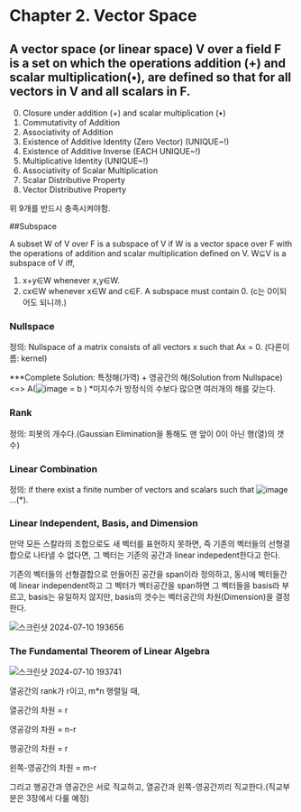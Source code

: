 # Chapter 2. Vector Space
## A vector space (or linear space) V over a field F is a set on which the operations addition (+) and scalar multiplication(•), are defined so that for all vectors in V and all scalars in F.
0. Closure under addition (+) and scalar multiplication (•)
1. Commutativity of Addition
2. Associativity of Addition
3. Existence of Additive Identity (Zero Vector) (UNIQUE~!)
4. Existence of Additive Inverse (EACH UNIQUE~!)
5. Multiplicative Identity (UNIQUE~!)
6. Associativity of Scalar Multiplication
7. Scalar Distributive Property
8. Vector Distributive Property


위 9개를 반드시 충족시켜야함.

##Subspace

A subset W of V over F is a subspace of V if W is a vector space over F with the operations 
of addition and scalar multiplication defined on V.
W⊆V is a subspace of V iff,
1. x+y∈W whenever x,y∈W.
2. cx∈W whenever x∈W and c∈F.
A subspace must contain 0. (c는 0이되어도 되니까.)

### Nullspace
정의: Nullspace of a matrix consists of all vectors x such that Ax = 0. (다른이름: kernel)

***Complete Solution: 특정해(가역) + 영공간의 해(Solution from Nullspace) <=> A(![image](https://github.com/aqua1107/Linear-Algebra-/assets/175097768/8f1cd6bc-d6ec-4a7f-85b3-9e844cf51415) = b
)
*미지수가 방정식의 수보다 많으면 여러개의 해를 갖는다.

### Rank
정의: 피봇의 개수다.(Gaussian Elimination을 통해도 맨 앞이 0이 아닌 행(열)의 갯수)

### Linear Combination
정의: if there exist a finite number of vectors and scalars such that ![image](https://github.com/aqua1107/Linear-Algebra-/assets/175097768/33ca07bf-b38a-4185-9aeb-aac688717457)...(*).

### Linear Independent, Basis, and Dimension
만약 모든 스칼라의 조합으로도 새 벡터를 표현하지 못하면, 즉 기존의 벡터들의 선형결합으로 나타낼 수 없다면, 그 벡터는 기존의 공간과 linear indepedent한다고 한다.


기존의 벡터들의 선형결합으로 만들어진 공간을 span이라 정의하고, 동시에 벡터들간에 linear independent하고 그 벡터가 벡터공간을 span하면 그 벡터들을 basis라 부르고, basis는 유일하지 않지만, basis의 갯수는 벡터공간의 차원(Dimension)을 결정한다.


![스크린샷 2024-07-10 193656](https://github.com/aqua1107/Linear-Algebra-/assets/175097768/ec646228-10a0-41fa-98a0-774b35d63caf)

### The Fundamental Theorem of Linear Algebra 

![스크린샷 2024-07-10 193741](https://github.com/aqua1107/Linear-Algebra-/assets/175097768/4f9ed4b7-250c-4940-89b7-140924489c44)

열공간의 rank가 r이고, m*n 행렬일 때, 


열공간의 차원 = r


영공강의 차원 = n-r


행공간의 차원 = r


왼쪽-영공간의 차원 = m-r


그리고 행공간과 영공간은 서로 직교하고, 열공간과 왼쪽-영공간끼리 직교한다.(직교부분은 3장에서 다룰 예정)
